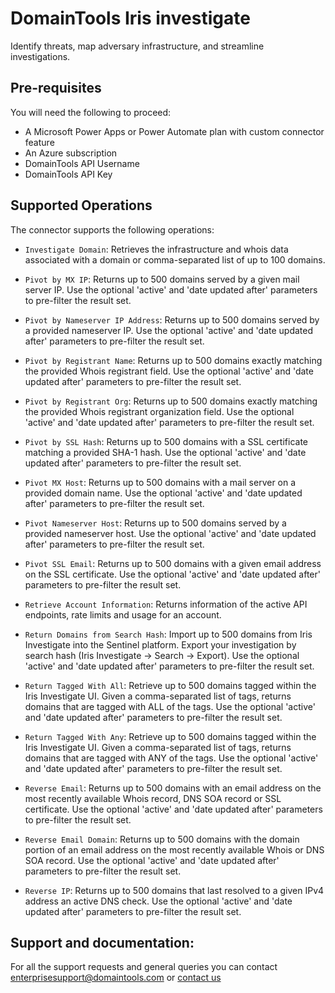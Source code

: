 # DomainTools Iris investigate

Identify threats, map adversary infrastructure, and streamline investigations.

## Pre-requisites
You will need the following to proceed:
* A Microsoft Power Apps or Power Automate plan with custom connector feature
* An Azure subscription
* DomainTools API Username
* DomainTools API Key

## Supported Operations
The connector supports the following operations:
* `Investigate Domain`:  Retrieves the infrastructure and whois data associated with a domain or comma-separated list of up to 100 domains.

* `Pivot by MX IP`: Returns up to 500 domains served by a given mail server IP. Use the optional 'active' and 'date updated after' parameters to pre-filter the result set.

* `Pivot by Nameserver IP Address`: Returns up to 500 domains served by a provided nameserver IP. Use the optional 'active' and 'date updated after' parameters to pre-filter the result set.

* `Pivot by Registrant Name`: Returns up to 500 domains exactly matching the provided Whois registrant field. Use the optional 'active' and 'date updated after' parameters to pre-filter the result set.

* `Pivot by Registrant Org`: Returns up to 500 domains exactly matching the provided Whois registrant organization field. Use the optional 'active' and 'date updated after' parameters to pre-filter the result set.

* `Pivot by SSL Hash`: Returns up to 500 domains with a SSL certificate matching a provided SHA-1 hash. Use the optional 'active' and 'date updated after' parameters to pre-filter the result set.

* `Pivot MX Host`: Returns up to 500 domains with a mail server on a provided domain name. Use the optional 'active' and 'date updated after' parameters to pre-filter the result set.

* `Pivot Nameserver Host`: Returns up to 500 domains served by a provided nameserver host. Use the optional 'active' and 'date updated after' parameters to pre-filter the result set.

* `Pivot SSL Email`: Returns up to 500 domains with a given email address on the SSL certificate. Use the optional 'active' and 'date updated after' parameters to pre-filter the result set.

* `Retrieve Account Information`: Returns information of the active API endpoints, rate limits and usage for an account.

* `Return Domains from Search Hash`: Import up to 500 domains from Iris Investigate into the Sentinel platform. Export your investigation by search hash (Iris Investigate -> Search -> Export). Use the optional 'active' and 'date updated after' parameters to pre-filter the result set.

* `Return Tagged With All`: Retrieve up to 500 domains tagged within the Iris Investigate UI. Given a comma-separated list of tags, returns domains that are tagged with ALL of the tags. Use the optional 'active' and 'date updated after' parameters to pre-filter the result set.

* `Return Tagged With Any`: Retrieve up to 500 domains tagged within the Iris Investigate UI. Given a comma-separated list of tags, returns domains that are tagged with ANY of the tags. Use the optional 'active' and 'date updated after' parameters to pre-filter the result set.

* `Reverse Email`: Returns up to 500 domains with an email address on the most recently available Whois record, DNS SOA record or SSL certificate. Use the optional 'active' and 'date updated after' parameters to pre-filter the result set.

* `Reverse Email Domain`: Returns up to 500 domains with the domain portion of an email address on the most recently available Whois or DNS SOA record. Use the optional 'active' and 'date updated after' parameters to pre-filter the result set.

* `Reverse IP`: Returns up to 500 domains that last resolved to a given IPv4 address an active DNS check. Use the optional 'active' and 'date updated after' parameters to pre-filter the result set.


## Support and documentation: 
For all the support requests and general queries you can contact enterprisesupport@domaintools.com or [contact us](https://www.domaintools.com/integrations)
